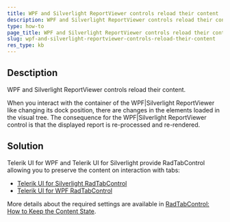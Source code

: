 ```yaml
---
title: WPF and Silverlight ReportViewer controls reload their content
description: WPF and Silverlight ReportViewer controls reload their content. 
type: how-to
page_title: WPF and Silverlight ReportViewer controls reload their content
slug: wpf-and-silverlight-reportviewer-controls-reload-their-content
res_type: kb
---
```


## Desctiption  

WPF and Silverlight ReportViewer controls reload their content.  
    
When you interact with the container of the WPF|Silverlight ReportViewer like changing its dock position, there are changes in the elements loaded in the visual tree. The consequence for the WPF|Silverlight ReportViewer control is that the displayed report is re-processed and re-rendered.  
  
## Solution
 Telerik UI for WPF and Telerik UI for Silverlight provide RadTabControl allowing you to preserve the content on interaction with tabs:   

- <a href="../../devtools/silverlight/controls/radtabcontrol/overview2" target="_blank">Telerik UI for Silverlight RadTabControl</a>
- <a href="../../devtools/wpf/controls/radtabcontrol/overview2" target="_blank">Telerik UI for WPF RadTabControl</a>

 More details about the required settings are available in <a href="../../devtools/wpf/controls/radtabcontrol/howto/how-to-keep-content" target="_blank">RadTabControl: How to Keep the Content State</a>.

